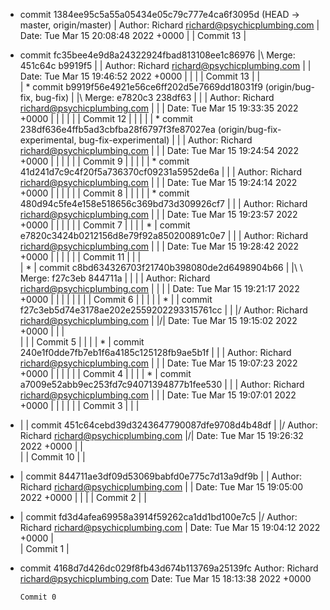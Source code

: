 * commit 1384ee95c5a55a05434e05c79c777e4ca6f3095d (HEAD -> master, origin/master)
  | Author: Richard <richard@psychicplumbing.com>
  | Date:   Tue Mar 15 20:08:48 2022 +0000
  |
  |     Commit 13
  |
*   commit fc35bee4e9d8a24322924fbad813108ee1c86976
    |\  Merge: 451c64c b9919f5
    | | Author: Richard <richard@psychicplumbing.com>
    | | Date:   Tue Mar 15 19:46:52 2022 +0000
    | |
    | |     Commit 13
    | |   
    | *   commit b9919f56e4921e56ce6ff202d5e7669dd18031f9 (origin/bug-fix, bug-fix)
    | |\  Merge: e7820c3 238df63
    | | | Author: Richard <richard@psychicplumbing.com>
    | | | Date:   Tue Mar 15 19:33:35 2022 +0000
    | | |
    | | |     Commit 12
    | | |
    | | * commit 238df636e4ffb5ad3cbfba28f6797f3fe87027ea (origin/bug-fix-experimental, bug-fix-experimental)
    | | | Author: Richard <richard@psychicplumbing.com>
    | | | Date:   Tue Mar 15 19:24:54 2022 +0000
    | | |
    | | |     Commit 9
    | | |
    | | * commit 41d241d7c9c4f20f5a736370cf09231a5952de6a
    | | | Author: Richard <richard@psychicplumbing.com>
    | | | Date:   Tue Mar 15 19:24:14 2022 +0000
    | | |
    | | |     Commit 8
    | | |
    | | * commit 480d94c5fe4e158e518656c369bd73d309926cf7
    | | | Author: Richard <richard@psychicplumbing.com>
    | | | Date:   Tue Mar 15 19:23:57 2022 +0000
    | | |
    | | |     Commit 7
    | | |
    | * | commit e7820c3424b0212156d8e79f92a850200891c0e7
    | | | Author: Richard <richard@psychicplumbing.com>
    | | | Date:   Tue Mar 15 19:28:42 2022 +0000
    | | |
    | | |     Commit 11
    | | |   
    | * |   commit c8bd634326703f21740b398080de2d6498904b66
    | |\ \  Merge: f27c3eb 844711a
    | | | | Author: Richard <richard@psychicplumbing.com>
    | | | | Date:   Tue Mar 15 19:21:17 2022 +0000
    | | | |
    | | | |     Commit 6
    | | | |
    | * | | commit f27c3eb5d74e3178ae202e2559202293315761cc
    | | |/  Author: Richard <richard@psychicplumbing.com>
    | |/|   Date:   Tue Mar 15 19:15:02 2022 +0000
    | | |   
    | | |       Commit 5
    | | |
    | * | commit 240e1f0dde7fb7eb1f6a4185c125128fb9ae5b1f
    | | | Author: Richard <richard@psychicplumbing.com>
    | | | Date:   Tue Mar 15 19:07:23 2022 +0000
    | | |
    | | |     Commit 4
    | | |
    | * | commit a7009e52abb9ec253fd7c94071394877b1fee530
    | | | Author: Richard <richard@psychicplumbing.com>
    | | | Date:   Tue Mar 15 19:07:01 2022 +0000
    | | |
    | | |     Commit 3
    | | |
* | | commit 451c64cebd39d3243647790087dfe9708d4b48df
  | |/  Author: Richard <richard@psychicplumbing.com>
  |/|   Date:   Tue Mar 15 19:26:32 2022 +0000
  | |   
  | |       Commit 10
  | |
* | commit 844711ae3df09d53069babfd0e775c7d13a9df9b
  | | Author: Richard <richard@psychicplumbing.com>
  | | Date:   Tue Mar 15 19:05:00 2022 +0000
  | |
  | |     Commit 2
  | |
* | commit fd3d4afea69958a3914f59262ca1dd1bd100e7c5
  |/  Author: Richard <richard@psychicplumbing.com>
  |   Date:   Tue Mar 15 19:04:12 2022 +0000
  |   
  |       Commit 1
  |
* commit 4168d7d426dc029f8fb43d674b113769a25139fc
  Author: Richard <richard@psychicplumbing.com>
  Date:   Tue Mar 15 18:13:38 2022 +0000

      Commit 0
